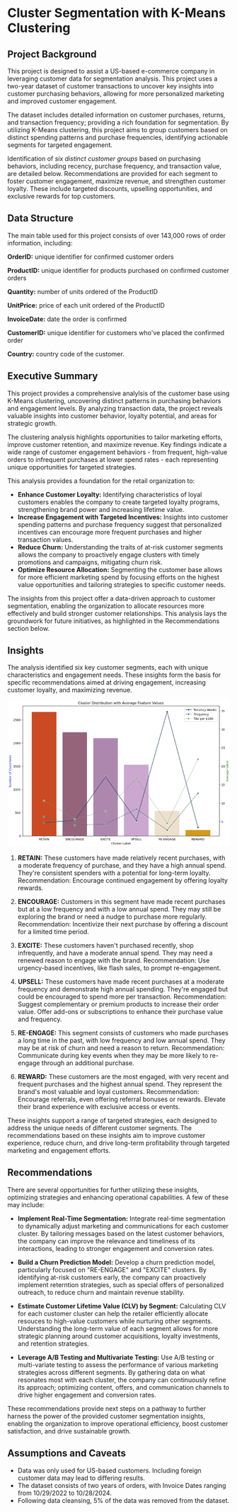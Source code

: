 # Cluster Segmentation with K-Means Clustering

## Project Background

This project is designed to assist a US-based e-commerce company in leveraging customer data for segmentation analysis. This project uses a two-year dataset of customer transactions to uncover key insights into customer purchasing behaviors, allowing for more personalized marketing and improved customer engagement.

The dataset includes detailed information on customer purchases, returns, and transaction frequency; providing a rich foundation for segmentation. By utilizing K-Means clustering, this project aims to group customers based on distinct spending patterns and purchase frequencies, identifying actionable segments for targeted engagement.

Identification of *six distinct customer groups* based on purchasing behaviors, including recency, purchase frequency, and transaction value, are detailed below. Recommendations are provided for each segment to foster customer engagement, maximize revenue, and strengthen customer loyalty. These include targeted discounts, upselling opportunities, and exclusive rewards for top customers. 

## Data Structure

The main table used for this project consists of over 143,000 rows of order information, including:

**OrderID:** unique identifier for confirmed customer orders

**ProductID:** unique identifier for products purchased on confirmed customer orders

**Quantity:** number of units ordered of the ProductID 

**UnitPrice:** price of each unit ordered of the ProductID

**InvoiceDate:** date the order is confirmed

**CustomerID:** unique identifier for customers who've placed the confirmed order

**Country:** country code of the customer. 

## Executive Summary

This project provides a comprehensive analylsis of the customer base using K-Means clustering, uncovering distinct patterns in purchasing behaviors and engagement levels. By analyzing transaction data, the project reveals valuable insights into customer behavior, loyalty potential, and areas for strategic growth.

The clustering analysis highlights opportunities to tailor marketing efforts, improve customer retention, and maximize revenue. Key findings indicate a wide range of customer engagement behaviors - from frequent, high-value orders to infrequent purchases at lower spend rates - each representing unique opportunities for targeted strategies.

This analysis provides a foundation for the retail organization to:
- **Enhance Customer Loyalty:** Identifying characteristics of loyal customers enables the company to create targeted loyalty programs, strengthening brand power and increasing lifetime value.
- **Increase Engagement with Targeted Incentives:** Insights into customer spending patterns and purchase frequency suggest that personalized incentives can encourage more frequent purchases and higher transaction values.
- **Reduce Churn:** Understanding the traits of at-risk customer segments allows the company to proactively engage clusters with timely promotions and campaigns, mitigating churn risk.
- **Optimize Resource Allocation:** Segmenting the customer base allows for more efficient marketing spend by focusing efforts on the highest value opportunities and tailoring strategies to specific customer needs.

The insights from this project offer a data-driven approach to customer segmentation, enabling the organization to allocate resources more effectively and build stronger customer relationships. This analysis lays the groundwork for future initiatives, as highlighted in the Recommendations section below.

## Insights

The analysis identified six key customer segments, each with unique characteristics and engagement needs. These insights form the basis for specific recommendations aimed at driving engagement, increasing customer loyalty, and maximizing revenue.


![Cluster Visualization](KMeans%20Clustering%20Segments.png)


1. **RETAIN:** These customers have made relatively recent purchases, with a moderate frequency of purchase, and they have a high annual spend. They're consistent spenders with a potential for long-term loyalty.
   Recommendation: Encourage continued engagement by offering loyalty rewards.
   
2. **ENCOURAGE:** Customers in this segment have made recent purchases but at a low frequency and with a low annual spend. They may still be exploring the brand or need a nudge to purchase more regularly.
   Recommendation: Incentivize their next purchase by offering a discount for a limited time period.
   
3. **EXCITE:** These customers haven't purchased recently, shop infrequently, and have a moderate annual spend. They may need a renewed reason to engage with the brand.
   Recommendation: Use urgency-based incentives, like flash sales, to prompt re-engagement.
   
4. **UPSELL:** These customers have made recent purchases at a moderate frequency and demonstrate high annual spending. They're engaged but could be encouraged to spend more per transaction.
   Recommendation: Suggest complementary or premium products to increase their order value. Offer add-ons or subscriptions to enhance their purchase value and frequency.
   
5. **RE-ENGAGE:** This segment consists of customers who made purchases a long time in the past, with low frequency and low annual spend. They may be at risk of churn and need a reason to return.
   Recommendation: Communicate during key events when they may be more likely to re-engage through an additional purchase.
   
6. **REWARD:** These customers are the most engaged, with very recent and frequent purchases and the highest annual spend. They represent the brand's most valuable and loyal customers.
   Recommendation: Encourage referrals, even offering referral bonuses or rewards. Elevate their brand experience with exclusive access or events.

These insights support a range of targeted strategies, each designed to address the unique needs of different customer segments. The recommendations based on these insights aim to improve customer experience, reduce churn, and drive long-term profitability through targeted marketing and engagement efforts.

## Recommendations

There are several opportunities for further utilizing these insights, optimizing strategies and enhancing operational capabilities. A few of these may include:

- **Implement Real-Time Segmentation:** Integrate real-time segmentation to dynamically adjust marketing and communications for each customer cluster. By tailoring messages based on the latest customer behaviors, the company can improve the relevance and timeliness of its interactions, leading to stronger engagement and conversion rates.
  
- **Build a Churn Prediction Model:** Develop a churn prediction model, particularly focused on "RE-ENGAGE" and "EXCITE" clusters. By identifying at-risk customers early, the company can proactively implement reterntion strategies, such as special offers of personalized outreach, to reduce churn and maintain revenue stability.
  
- **Estimate Customer Lifetime Value (CLV) by Segment:** Calculating CLV for each customer cluster can help the retailer efficiently allocate resouces to high-value customers while nurturing other segments. Understanding the long-term value of each segment allows for more strategic planning around customer acquisitions, loyalty investments, and retention strategies.
  
- **Leverage A/B Testing and Multivariate Testing:** Use A/B testing or multi-variate testing to assess the performance of various marketing strategies across different segments. By gathering data on what resonates most with each cluster, the company can continuously refine its approach; optimizing content, offers, and communication channels to drive higher engagement and conversion rates.

These recommendations provide next steps on a pathway to further harness the power of the provided customer segmentation insights, enabling the organization to improve operational efficiency, boost customer satisfaction, and drive sustainable growth.

## Assumptions and Caveats

- Data was only used for US-based customers. Including foreign customer data may lead to differing results.
- The dataset consists of two years of orders, with Invoice Dates ranging from 10/29/2022 to 10/28/2024.
- Following data cleansing, 5% of the data was removed from the dataset.
